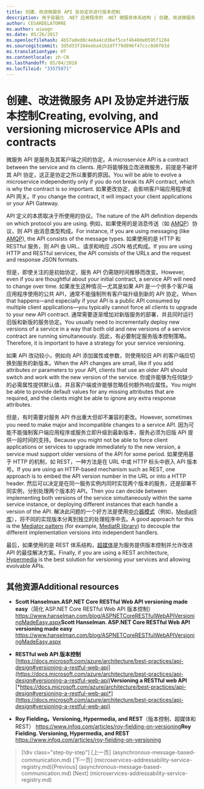 ```yaml
---
title: 创建、改进微服务 API 及协定并进行版本控制
description: 用于容器化 .NET 应用程序的 .NET 微服务体系结构 | 创建、改进微服务 API 及协定并进行版本控制
author: CESARDELATORRE
ms.author: wiwagn
ms.date: 05/26/2017
ms.openlocfilehash: 4b57a0ed8c4e8a4cd36ef5cef4b40de0595f1284
ms.sourcegitcommit: 3d5d33f384eeba41b2dff79d096f47ccc8d8f03d
ms.translationtype: HT
ms.contentlocale: zh-CN
ms.lasthandoff: 05/04/2018
ms.locfileid: "33575871"
---
```

# <a name="creating-evolving-and-versioning-microservice-apis-and-contracts"></a><span data-ttu-id="91166-103">创建、改进微服务 API 及协定并进行版本控制</span><span class="sxs-lookup"><span data-stu-id="91166-103">Creating, evolving, and versioning microservice APIs and contracts</span></span>

<span data-ttu-id="91166-104">微服务 API 是服务及其客户端之间的协定。</span><span class="sxs-lookup"><span data-stu-id="91166-104">A microservice API is a contract between the service and its clients.</span></span> <span data-ttu-id="91166-105">用户将能够独立改进微服务，前提是不破坏其 API 协定，这正是协定之所以重要的原因。</span><span class="sxs-lookup"><span data-stu-id="91166-105">You will be able to evolve a microservice independently only if you do not break its API contract, which is why the contract is so important.</span></span> <span data-ttu-id="91166-106">如果更改协定，会影响客户端应用程序或 API 网关。</span><span class="sxs-lookup"><span data-stu-id="91166-106">If you change the contract, it will impact your client applications or your API Gateway.</span></span>

<span data-ttu-id="91166-107">API 定义的本质取决于所使用的协议。</span><span class="sxs-lookup"><span data-stu-id="91166-107">The nature of the API definition depends on which protocol you are using.</span></span> <span data-ttu-id="91166-108">例如，如果使用的是消息传送（如 [AMQP](https://www.amqp.org/)）协议，则 API 由消息类型构成。</span><span class="sxs-lookup"><span data-stu-id="91166-108">For instance, if you are using messaging (like [AMQP](https://www.amqp.org/)), the API consists of the message types.</span></span> <span data-ttu-id="91166-109">如果使用的是 HTTP 和 RESTful 服务，则 API 由 URL、请求和响应 JSON 格式构成。</span><span class="sxs-lookup"><span data-stu-id="91166-109">If you are using HTTP and RESTful services, the API consists of the URLs and the request and response JSON formats.</span></span>

<span data-ttu-id="91166-110">但是，即使关注的是初始协定，服务 API 仍需随时间推移而改变。</span><span class="sxs-lookup"><span data-stu-id="91166-110">However, even if you are thoughtful about your initial contract, a service API will need to change over time.</span></span> <span data-ttu-id="91166-111">如果发生这种情况—尤其是如果 API 是一个供多个客户端应用程序使用的公共 API，通常不能强制所有客户端升级到新的 API 协定。</span><span class="sxs-lookup"><span data-stu-id="91166-111">When that happens—and especially if your API is a public API consumed by multiple client applications—you typically cannot force all clients to upgrade to your new API contract.</span></span> <span data-ttu-id="91166-112">通常需要逐渐增加对新版服务的部署，并且同时运行旧版和新版的服务协定。</span><span class="sxs-lookup"><span data-stu-id="91166-112">You usually need to incrementally deploy new versions of a service in a way that both old and new versions of a service contract are running simultaneously.</span></span> <span data-ttu-id="91166-113">因此，有必要制定服务版本控制策略。</span><span class="sxs-lookup"><span data-stu-id="91166-113">Therefore, it is important to have a strategy for your service versioning.</span></span>

<span data-ttu-id="91166-114">如果 API 改动较小，例如向 API 添加属性或参数，则使用较旧 API 的客户端应切换到服务的新版本。</span><span class="sxs-lookup"><span data-stu-id="91166-114">When the API changes are small, like if you add attributes or parameters to your API, clients that use an older API should switch and work with the new version of the service.</span></span> <span data-ttu-id="91166-115">你或许能够为任何缺少的必需属性提供默认值，并且客户端或许能够忽略任何额外响应属性。</span><span class="sxs-lookup"><span data-stu-id="91166-115">You might be able to provide default values for any missing attributes that are required, and the clients might be able to ignore any extra response attributes.</span></span>

<span data-ttu-id="91166-116">但是，有时需要对服务 API 作出重大但却不兼容的更改。</span><span class="sxs-lookup"><span data-stu-id="91166-116">However, sometimes you need to make major and incompatible changes to a service API.</span></span> <span data-ttu-id="91166-117">因为可能不能强制客户端应用程序或服务立即升级到最新版本，服务必须为旧版 API 提供一段时间的支持。</span><span class="sxs-lookup"><span data-stu-id="91166-117">Because you might not be able to force client applications or services to upgrade immediately to the new version, a service must support older versions of the API for some period.</span></span> <span data-ttu-id="91166-118">如果使用基于 HTTP 的机制，如 REST，一种方法是在 URL 中或 HTTP 标头中嵌入 API 版本号。</span><span class="sxs-lookup"><span data-stu-id="91166-118">If you are using an HTTP-based mechanism such as REST, one approach is to embed the API version number in the URL or into a HTTP header.</span></span> <span data-ttu-id="91166-119">然后可以决定是在同一服务实例内同时实现两个版本的服务，还是部署不同实例，分别处理两个版本的 API。</span><span class="sxs-lookup"><span data-stu-id="91166-119">Then you can decide between implementing both versions of the service simultaneously within the same service instance, or deploying different instances that each handle a version of the API.</span></span> <span data-ttu-id="91166-120">解决此问题的一个好方法是使用[中介器模式](https://en.wikipedia.org/wiki/Mediator_pattern)（例如，[MediatR 库](https://github.com/jbogard/MediatR)），将不同的实现版本分离到独立的处理程序中去。</span><span class="sxs-lookup"><span data-stu-id="91166-120">A good approach for this is the [Mediator pattern](https://en.wikipedia.org/wiki/Mediator_pattern) (for example, [MediatR library](https://github.com/jbogard/MediatR)) to decouple the different implementation versions into independent handlers.</span></span>

<span data-ttu-id="91166-121">最后，如果使用的是 REST 体系结构，[超媒体](https://www.infoq.com/articles/mark-baker-hypermedia)是为服务提供版本控制并允许改进 API 的最佳解决方案。</span><span class="sxs-lookup"><span data-stu-id="91166-121">Finally, if you are using a REST architecture, [Hypermedia](https://www.infoq.com/articles/mark-baker-hypermedia) is the best solution for versioning your services and allowing evolvable APIs.</span></span>

## <a name="additional-resources"></a><span data-ttu-id="91166-122">其他资源</span><span class="sxs-lookup"><span data-stu-id="91166-122">Additional resources</span></span>

-   <span data-ttu-id="91166-123">**Scott Hanselman.ASP.NET Core RESTful Web API versioning made easy**（简化 ASP.NET Core RESTful Web API 版本控制）
    <https://www.hanselman.com/blog/ASPNETCoreRESTfulWebAPIVersioningMadeEasy.aspx></span><span class="sxs-lookup"><span data-stu-id="91166-123">**Scott Hanselman. ASP.NET Core RESTful Web API versioning made easy**
<https://www.hanselman.com/blog/ASPNETCoreRESTfulWebAPIVersioningMadeEasy.aspx></span></span>

-   <span data-ttu-id="91166-124">**RESTful web API 版本控制**
    [https://docs.microsoft.com/azure/architecture/best-practices/api-design#versioning-a-restful-web-api](https://docs.microsoft.com/azure/architecture/best-practices/api-design#versioning-a-restful-web-api)</span><span class="sxs-lookup"><span data-stu-id="91166-124">**Versioning a RESTful web API**
[*https://docs.microsoft.com/azure/architecture/best-practices/api-design#versioning-a-restful-web-api*](https://docs.microsoft.com/azure/architecture/best-practices/api-design#versioning-a-restful-web-api)</span></span>

-   <span data-ttu-id="91166-125">**Roy Fielding。Versioning, Hypermedia, and REST**（版本控制、超媒体和 REST）
    <https://www.infoq.com/articles/roy-fielding-on-versioning></span><span class="sxs-lookup"><span data-stu-id="91166-125">**Roy Fielding. Versioning, Hypermedia, and REST**
<https://www.infoq.com/articles/roy-fielding-on-versioning></span></span>


>[!div class="step-by-step"]
<span data-ttu-id="91166-126">[上一页] (asynchronous-message-based-communication.md) [下一页] (microservices-addressability-service-registry.md)</span><span class="sxs-lookup"><span data-stu-id="91166-126">[Previous] (asynchronous-message-based-communication.md) [Next] (microservices-addressability-service-registry.md)</span></span>
